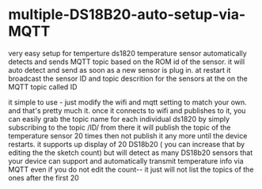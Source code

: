 # multiple-DS18B20-auto-setup-via-MQTT
very easy setup for temperture ds1820 temperature sensor automatically detects and sends MQTT topic based on the ROM id of the sensor.  it will  auto detect and send as soon as  a new sensor is plug in.  at restart it broadcast the sensor ID and topic  descrition  for the sensors at the on the MQTT topic called ID


it simple to use - just modify the wifi and mqtt setting to match your own. and that's pretty much it.
once it connects to wifi and publishes to it, you can easily grab the topic name for each individual ds1820 by simply subscribing to the topic /ID/ from there it will publish the topic of the temperature sensor 20 times then not publish it any more until the device restarts.
it supports up display of 20 DS18b20 ( you can increase that by editing the the sketch count)  but will detect as many DS18b20 sensors that your device can support and automatically transmit temperature info via MQTT even if you do not edit the count-- it just will not list the topics of the  ones  after the first 20 
